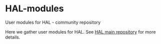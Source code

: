 # HAL-modules
User modules for HAL - community repository

Here we gather user modules for HAL. See [HAL main repository](https://github.com/adareau/HAL) for more details.
